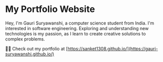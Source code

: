 # My Portfolio Website

Hey, I'm Gauri Suryawanshi, a computer science student from India. I'm interested in software engineering. Exploring and understanding new technologies is my passion, as I learn to create creative solutions to complex problems.

👨‍💻 Check out my portfolio at [https://sanket1308.github.io/](https://gauri-suryawanshi.github.io/)

